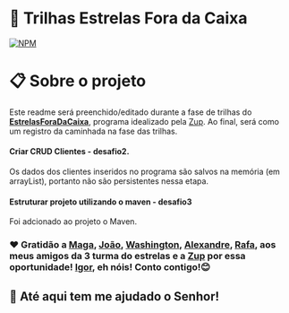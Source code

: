 # 🚀 Trilhas Estrelas Fora da Caixa
[![NPM](https://img.shields.io/aur/license/ct)](https://github.com/cristianoSoaresZup/trilhaEstrelasZup/blob/main/LICENSE) 

# 📋 Sobre o projeto

Este readme será preenchido/editado durante a fase de trilhas do [**EstrelasForaDaCaixa**](https://www.zup.com.br/estrelas-fora-da-caixa/ "Estrelas Fora da Caixa"), programa idealizado pela [Zup](https://www.zup.com.br/ "Site da Zup"). Ao final, será como um registro da caminhada na fase das trilhas.

#### Criar CRUD Clientes - desafio2. 
Os dados dos clientes inseridos no programa são salvos na memória (em arrayList), portanto não são persistentes nessa etapa.

#### Estruturar projeto utilizando o maven - desafio3
Foi adcionado ao projeto o Maven. 



### ❤️ Gratidão a [Maga](mailto:maria.alonso@zup.com.br), [João](mailto:joao.alves@zup.com.br), [Washington](mailto:whashington.braga@zup.com.br), [Alexandre](mailto:alexandre.lima@zup.com.br), [Rafa](mailto:maria.alonso@zup.com.br), aos meus amigos da 3 turma do estrelas e a [Zup](https://www.zup.com.br/ "Site da Zup") por essa oportunidade! [Igor](mailto:igor.mendonca@zup.com.br), eh nóis! Conto contigo!😊
## 🎁 Até aqui tem me ajudado o Senhor!
